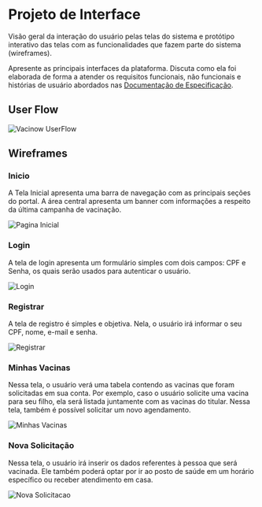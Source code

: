 
# Projeto de Interface

Visão geral da interação do usuário pelas telas do sistema e protótipo interativo das telas com as funcionalidades que fazem parte do sistema (wireframes).

 Apresente as principais interfaces da plataforma. Discuta como ela foi elaborada de forma a atender os requisitos funcionais, não funcionais e histórias de usuário abordados nas <a href="2-Especificação do Projeto.md"> Documentação de Especificação</a>.

## User Flow

![Vacinow UserFlow](img/vacinow-userflow.png)

## Wireframes

### Inicio

A Tela Inicial apresenta uma barra de navegação com as principais seções do portal. A área central apresenta um banner com informações a respeito da última campanha de vacinação.

![Pagina Inicial](img/vacinow-home.png)

### Login

A tela de login apresenta um formulário simples com dois campos: CPF e Senha, os quais serão usados para autenticar o usuário.

![Login](img/vacinow-login.png)

### Registrar

A tela de registro é simples e objetiva. Nela, o usuário irá informar o seu CPF, nome, e-mail e senha.

![Registrar](img/vacinow-registrar.png)

### Minhas Vacinas

Nessa tela, o usuário verá uma tabela contendo as vacinas que foram solicitadas em sua conta. Por exemplo, caso o usuário solicite uma vacina para seu filho, ela será listada juntamente com as vacinas do titular. Nessa tela, também é possível solicitar um novo agendamento.

![Minhas Vacinas](img/vacinow-minhas-vacinas.png)

### Nova Solicitação

Nessa tela, o usuário irá inserir os dados referentes à pessoa que será vacinada. Ele também poderá optar por ir ao posto de saúde em um horário específico ou receber atendimento em casa.

![Nova Solicitacao](img/vacinow-nova-solicitacao.png)
